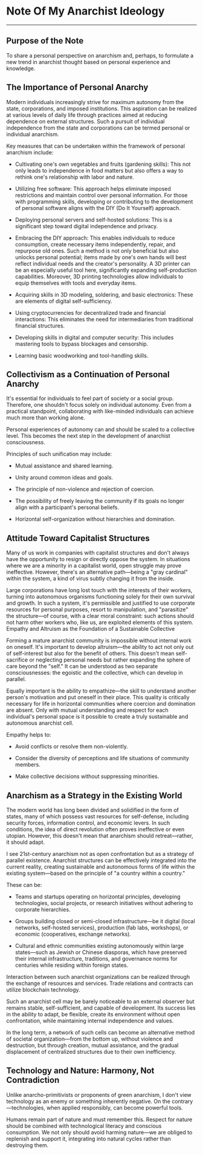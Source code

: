 # Note Of My Anarchist Ideology
---

## Purpose of the Note

To share a personal perspective on anarchism and, perhaps, to formulate a new trend in anarchist thought based on personal experience and knowledge.


## The Importance of Personal Anarchy

Modern individuals increasingly strive for maximum autonomy from the state, corporations, and imposed institutions. This aspiration can be realized at various levels of daily life through practices aimed at reducing dependence on external structures. Such a pursuit of individual independence from the state and corporations can be termed personal or individual anarchism.

Key measures that can be undertaken within the framework of personal anarchism include:

- Cultivating one's own vegetables and fruits (gardening skills): This not only leads to independence in food matters but also offers a way to rethink one's relationship with labor and nature.

- Utilizing free software: This approach helps eliminate imposed restrictions and maintain control over personal information. For those with programming skills, developing or contributing to the development of personal software aligns with the DIY (Do It Yourself) approach.

- Deploying personal servers and self-hosted solutions: This is a significant step toward digital independence and privacy.

- Embracing the DIY approach: This enables individuals to reduce consumption, create necessary items independently, repair, and repurpose old ones. Such a method is not only beneficial but also unlocks personal potential; items made by one's own hands will best reflect individual needs and the creator's personality. A 3D printer can be an especially useful tool here, significantly expanding self-production capabilities. Moreover, 3D printing technologies allow individuals to equip themselves with tools and everyday items.

- Acquiring skills in 3D modeling, soldering, and basic electronics: These are elements of digital self-sufficiency.

- Using cryptocurrencies for decentralized trade and financial interactions: This eliminates the need for intermediaries from traditional financial structures.

- Developing skills in digital and computer security: This includes mastering tools to bypass blockages and censorship.

- Learning basic woodworking and tool-handling skills.

## Collectivism as a Continuation of Personal Anarchy

It's essential for individuals to feel part of society or a social group. Therefore, one shouldn't focus solely on individual autonomy. Even from a practical standpoint, collaborating with like-minded individuals can achieve much more than working alone.

Personal experiences of autonomy can and should be scaled to a collective level. This becomes the next step in the development of anarchist consciousness.

Principles of such unification may include:

- Mutual assistance and shared learning.

- Unity around common ideas and goals.

- The principle of non-violence and rejection of coercion.

- The possibility of freely leaving the community if its goals no longer align with a participant's personal beliefs.

- Horizontal self-organization without hierarchies and domination.

## Attitude Toward Capitalist Structures

Many of us work in companies with capitalist structures and don't always have the opportunity to resign or directly oppose the system. In situations where we are a minority in a capitalist world, open struggle may prove ineffective. However, there's an alternative path—being a "gray cardinal" within the system, a kind of virus subtly changing it from the inside.

Large corporations have long lost touch with the interests of their workers, turning into autonomous organisms functioning solely for their own survival and growth. In such a system, it's permissible and justified to use corporate resources for personal purposes, resort to manipulation, and "parasitize" the structure—of course, with a clear moral constraint: such actions should not harm other workers who, like us, are exploited elements of this system.
Empathy and Altruism as the Foundation of a Sustainable Collective

Forming a mature anarchist community is impossible without internal work on oneself. It's important to develop altruism—the ability to act not only out of self-interest but also for the benefit of others. This doesn't mean self-sacrifice or neglecting personal needs but rather expanding the sphere of care beyond the "self." It can be understood as two separate consciousnesses: the egoistic and the collective, which can develop in parallel.

Equally important is the ability to empathize—the skill to understand another person's motivation and put oneself in their place. This quality is critically necessary for life in horizontal communities where coercion and domination are absent. Only with mutual understanding and respect for each individual's personal space is it possible to create a truly sustainable and autonomous anarchist cell.

Empathy helps to:

- Avoid conflicts or resolve them non-violently.

- Consider the diversity of perceptions and life situations of community members.

- Make collective decisions without suppressing minorities.

## Anarchism as a Strategy in the Existing World

The modern world has long been divided and solidified in the form of states, many of which possess vast resources for self-defense, including security forces, information control, and economic levers. In such conditions, the idea of direct revolution often proves ineffective or even utopian. However, this doesn't mean that anarchism should retreat—rather, it should adapt.

I see 21st-century anarchism not as open confrontation but as a strategy of parallel existence. Anarchist structures can be effectively integrated into the current reality, creating sustainable and autonomous forms of life within the existing system—based on the principle of "a country within a country."

These can be:

- Teams and startups operating on horizontal principles, developing technologies, social projects, or research initiatives without adhering to corporate hierarchies.

- Groups building closed or semi-closed infrastructure—be it digital (local networks, self-hosted services), production (fab labs, workshops), or economic (cooperatives, exchange networks).

- Cultural and ethnic communities existing autonomously within large states—such as Jewish or Chinese diasporas, which have preserved their internal infrastructure, traditions, and governance norms for centuries while residing within foreign states.

Interaction between such anarchist organizations can be realized through the exchange of resources and services. Trade relations and contracts can utilize blockchain technology.

Such an anarchist cell may be barely noticeable to an external observer but remains stable, self-sufficient, and capable of development. Its success lies in the ability to adapt, be flexible, create its environment without open confrontation, while maintaining internal independence and values.

In the long term, a network of such cells can become an alternative method of societal organization—from the bottom up, without violence and destruction, but through creation, mutual assistance, and the gradual displacement of centralized structures due to their own inefficiency.

## Technology and Nature: Harmony, Not Contradiction

Unlike anarcho-primitivists or proponents of green anarchism, I don't view technology as an enemy or something inherently negative. On the contrary—technologies, when applied responsibly, can become powerful tools.

Humans remain part of nature and must remember this. Respect for nature should be combined with technological literacy and conscious consumption. We not only should avoid harming nature—we are obliged to replenish and support it, integrating into natural cycles rather than destroying them.
